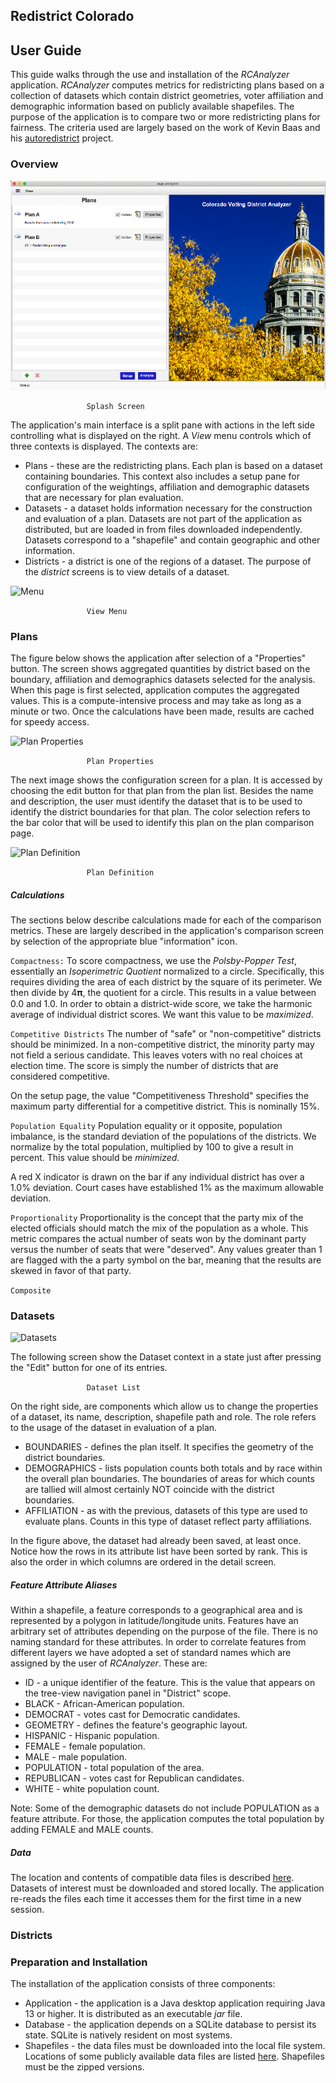 ## Redistrict Colorado
## User Guide
This guide walks through the use and installation of the *RCAnalyzer* application. *RCAnalyzer* computes metrics for redistricting plans based on a collection of datasets which contain
district geometries, voter
affiliation and demographic information based on publicly available shapefiles. The purpose of the application is to compare two or more redistricting plans for fairness. The criteria used are largely based on the work of Kevin Baas and his [autoredistrict](http://autoredistrict.org/index.php) project.

### Overview

![SplitPane](/images/application_plans.png)

```                  Splash Screen     ```

The application's main interface is a split pane with
actions in the left side controlling what is displayed on the right. A *View* menu controls which of three contexts is displayed. The contexts are:
 * Plans - these are the redistricting plans. Each plan is based on a dataset containing boundaries. This context also includes a setup pane for configuration of the weightings, affiliation and demographic datasets that are necessary for plan evaluation.
 * Datasets - a dataset holds information necessary for the construction and evaluation of a plan. Datasets are not part of the application as distributed, but are loaded in from files downloaded independently. Datasets correspond to a "shapefile" and contain geographic and other information.
 * Districts - a district is one of the regions of a dataset. The purpose of the *district* screens is to view details of a dataset.

![Menu](/images/view_menu.png)

```                  View Menu     ```
### Plans
The figure below shows the application after selection of a "Properties" button. The screen shows aggregated quantities by district
based on the boundary, affiliation and demographics datasets selected for the analysis. When this page is first selected,
application computes the aggregated values. This is a compute-intensive
process and may take as long as a minute or two. Once the
calculations have been made, results are cached for speedy access.

![Plan Properties](/images/plan_properties.png)

```                  Plan Properties     ```

The next image shows the configuration screen for a plan.
It is accessed by choosing the edit button for that plan
from the plan list.
Besides the name and description, the user must identify
the dataset that is to be used to identify the district
boundaries for that plan. The color selection refers to the
bar color that will be used to identify this plan on the
plan comparison page.

![Plan Definition](/images/plan_definition.png)

```                  Plan Definition     ```

##### Calculations
The sections below describe calculations made for each of the comparison metrics. These are largely described in the application's
comparison screen by selection of the appropriate blue "information" icon.

`Compactness:`
  To score compactness, we use the *Polsby-Popper Test*, essentially an *Isoperimetric Quotient* normalized to a circle.
 Specifically, this requires dividing the area of each district by the square of its perimeter. We then divide by 4𝛑, the quotient for a circle. This results in a value between 0.0 and 1.0. In order to obtain a district-wide score, we take the harmonic average of individual district scores. We want this value to be *maximized*.

`Competitive Districts`
The number of "safe" or "non-competitive" districts
should be minimized.
In a non-competitive district, the minority party may not field
a serious candidate. This leaves voters with no real choices at election time. The score is simply the number of districts that are considered competitive.

On the setup page, the value "Competitiveness Threshold" specifies the
maximum party differential for a competitive district. This is nominally 15%.

`Population Equality`
Population equality or it opposite, population imbalance, is the standard deviation
of the populations of the districts. We normalize by the total population,
multiplied by 100 to give a result in percent. This value should be *minimized*.

A red X indicator is drawn on the bar if any individual district has over a 1.0% deviation. Court cases have established 1% as
the maximum allowable deviation.

`Proportionality`
Proportionality is the concept that the party mix of the elected officials
should match the mix of the population as a whole. This metric compares
the actual number of seats won by the dominant party versus the number of seats that were "deserved".  Any values greater than 1 are flagged
with the a party symbol on the bar, meaning that the results are skewed
in favor of that party.



`Composite`

### Datasets

![Datasets](/images/application_datasets.png)

The following screen show the Dataset context in a state just after
pressing the "Edit" button for one of its entries.

```                  Dataset List     ```

On the right side, are components which allow us to change the properties of a dataset, its name, description, shapefile path and role. The role refers to the usage of the dataset in evaluation of a plan.
  * BOUNDARIES - defines the plan itself. It specifies
  the geometry of the district boundaries.
  * DEMOGRAPHICS - lists population counts both totals and by race
  within the overall plan boundaries. The boundaries of areas
  for which counts are tallied will almost certainly NOT coincide
  with the district boundaries.
  * AFFILIATION - as with the previous, datasets of this type are
  used to evaluate plans. Counts in this type of dataset reflect
  party affiliations.

In the figure above, the dataset had already been saved, at least once. Notice how the rows in its attribute list have been sorted
by rank. This is also the order in which columns are ordered in
the detail screen.

##### Feature Attribute Aliases
Within a shapefile, a feature corresponds to a geographical area and is represented by a polygon in latitude/longitude units. Features have an arbitrary set of attributes depending on the purpose of the file. There is no naming standard for these attributes. In order to correlate features from different layers we have adopted a set of standard names which are assigned by the user of
 *RCAnalyzer*. These are:
  * ID - a unique identifier of the feature. This is the value that appears on the tree-view navigation panel in "District" scope.
  * BLACK - African-American population.
  * DEMOCRAT - votes cast for Democratic candidates.
  * GEOMETRY - defines the feature's geographic layout.
  * HISPANIC - Hispanic population.
  * FEMALE - female population.
  * MALE - male population.
  * POPULATION - total population of the area.
  * REPUBLICAN - votes cast for Republican candidates.
  * WHITE - white population count.

 Note: Some of the demographic datasets do not include POPULATION as
 a feature attribute. For those, the application computes the total
 population by adding FEMALE and MALE counts.

##### Data
The location and contents of compatible data files
is described [here](https://github.com/chuckcoughlin/redistrict-colorado/tree/master/docs/datasets.md).
Datasets
of interest must be downloaded and stored locally. The application re-reads the files each time it accesses them for the first time
in a new session.

### Districts

### Preparation and Installation
The installation of the application consists of three components:
  * Application - the application is a Java desktop application
   requiring Java 13 or higher. It is distributed as an executable
   *jar* file.
  * Database - the application depends on a SQLite database to persist its state. SQLite is natively resident on most systems.
  * Shapefiles - the data files must be downloaded into the local file system. Locations of some publicly available data files are listed [here](https://github.com/chuckcoughlin/redistrict-colorado/tree/master/docs/datasets.md). Shapefiles must be the zipped versions.
